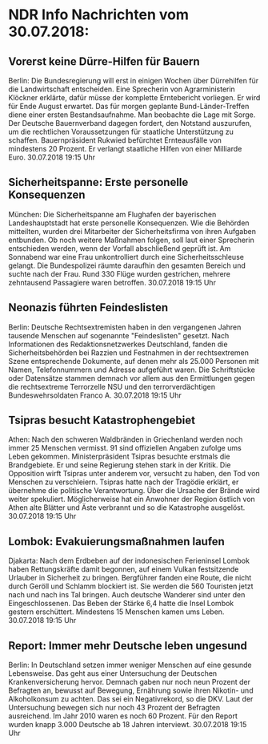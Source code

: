 # NDR Info Nachrichten vom 30.07.2018:


## Vorerst keine Dürre-Hilfen für Bauern
Berlin: Die Bundesregierung will erst in einigen Wochen über Dürrehilfen für die Landwirtschaft entscheiden. Eine Sprecherin von Agrarministerin Klöckner erklärte, dafür müsse der komplette Erntebericht vorliegen. Er wird für Ende August erwartet. Das für morgen geplante Bund-Länder-Treffen diene einer ersten Bestandsaufnahme. Man beobachte die Lage mit Sorge. Der Deutsche Bauernverband dagegen fordert, den Notstand auszurufen, um die rechtlichen Voraussetzungen für staatliche Unterstützung zu schaffen. Bauernpräsident Rukwied befürchtet Ernteausfälle von mindestens 20 Prozent. Er verlangt staatliche Hilfen von einer Milliarde Euro. 30.07.2018 19:15 Uhr 

## Sicherheitspanne: Erste personelle Konsequenzen
München: Die Sicherheitspanne am Flughafen der bayerischen Landeshauptstadt hat erste personelle Konsequenzen. Wie die Behörden mitteilten, wurden drei Mitarbeiter der Sicherheitsfirma von ihren Aufgaben entbunden. Ob noch weitere Maßnahmen folgen, soll laut einer Sprecherin entschieden werden, wenn der Vorfall abschließend geprüft ist. Am Sonnabend war eine Frau unkontrolliert durch eine Sicherheitsschleuse  gelangt. Die Bundespolizei räumte daraufhin den gesamten Bereich und suchte nach der Frau. Rund 330 Flüge wurden gestrichen, mehrere zehntausend Passagiere waren betroffen. 30.07.2018 19:15 Uhr 

## Neonazis führten Feindeslisten
Berlin:       Deutsche Rechtsextremisten haben in den vergangenen Jahren tausende Menschen auf sogenannte "Feindeslisten" gesetzt. Nach Informationen des Redaktionsnetzwerkes Deutschland, fanden die Sicherheitsbehörden bei Razzien und Festnahmen in der rechtsextremen Szene entsprechende Dokumente, auf denen mehr als 25.000 Personen mit Namen, Telefonnummern und Adresse aufgeführt waren. Die Schriftstücke oder Datensätze stammen demnach vor allem aus den Ermittlungen gegen die rechtsextreme Terrorzelle NSU und den terrorverdächtigen Bundeswehrsoldaten Franco A. 30.07.2018 19:15 Uhr 

## Tsipras besucht Katastrophengebiet
Athen: Nach den schweren Waldbränden in Griechenland werden noch immer 25 Menschen vermisst. 91 sind offiziellen Angaben zufolge ums Leben gekommen. Ministerpräsident Tsipras besuchte erstmals die Brandgebiete. Er und seine Regierung stehen stark in der Kritik. Die Opposition wirft Tsipras unter anderem vor, versucht zu haben, den Tod von Menschen zu verschleiern. Tsipras hatte nach der Tragödie erklärt, er übernehme die politische Verantwortung. Über die Ursache der Brände wird weiter spekuliert. Möglicherweise hat ein Anwohner der Region östlich von Athen alte Blätter und Äste verbrannt und so die Katastrophe ausgelöst. 30.07.2018 19:15 Uhr 

## Lombok: Evakuierungsmaßnahmen laufen
Djakarta: Nach dem Erdbeben auf der indonesischen Ferieninsel Lombok haben Rettungskräfte damit begonnen, auf einem Vulkan festsitzende Urlauber in Sicherheit zu bringen. Bergführer fanden eine Route, die nicht durch Geröll und Schlamm blockiert ist. Sie werden die 560 Touristen jetzt nach und nach ins Tal bringen. Auch deutsche Wanderer sind unter den Eingeschlossenen. Das Beben der Stärke 6,4 hatte die Insel Lombok gestern erschüttert. Mindestens 15 Menschen kamen ums Leben. 30.07.2018 19:15 Uhr 

## Report: Immer mehr Deutsche leben ungesund
Berlin: In Deutschland setzen immer weniger Menschen auf eine gesunde Lebensweise. Das geht aus einer Untersuchung der Deutschen Krankenversicherung hervor. Demnach gaben nur noch neun Prozent der Befragten an, bewusst auf Bewegung, Ernährung sowie ihren Nikotin- und Alkoholkonsum zu achten. Das sei ein Negativrekord, so die DKV. Laut der Untersuchung bewegen sich nur noch 43 Prozent der Befragten ausreichend. Im Jahr 2010 waren es noch 60 Prozent. Für den Report wurden knapp 3.000 Deutsche ab 18 Jahren interviewt. 30.07.2018 19:15 Uhr 
